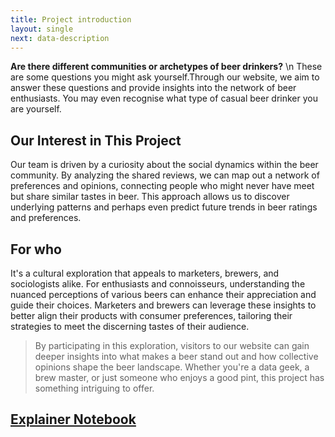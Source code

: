```yaml
---
title: Project introduction
layout: single
next: data-description
---
```


**Are there different communities or archetypes of beer drinkers?** \n
    These are some questions you might ask yourself.Through our website, we aim to answer these questions and provide insights into the network of beer enthusiasts. You may even recognise what type of casual beer drinker you are yourself.

## Our Interest in This Project
Our team is driven by a curiosity about the social dynamics within the beer community. By analyzing the shared reviews, we can map out a network of preferences and opinions, connecting people who might never have meet but share similar tastes in beer. This approach allows us to discover underlying patterns and perhaps even predict future trends in beer ratings and preferences. 

## For who
It's a cultural exploration that appeals to marketers, brewers, and sociologists alike. For enthusiasts and connoisseurs, understanding the nuanced perceptions of various beers can enhance their appreciation and guide their choices. Marketers and brewers can leverage these insights to better align their products with consumer preferences, tailoring their strategies to meet the discerning tastes of their audience. 

> By participating in this exploration, visitors to our website can gain deeper insights into what makes a beer stand out and how collective opinions shape the beer landscape. Whether you're a data geek, a brew master, or just someone who enjoys a good pint, this project has something intriguing to offer.


## [Explainer Notebook](explainer-notebook.html)

